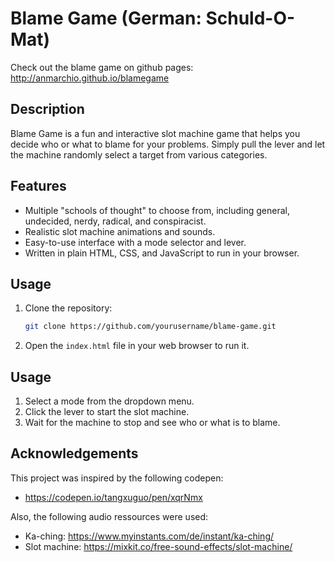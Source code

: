 # Blame Game (German: Schuld-O-Mat)

Check out the blame game on github pages: http://anmarchio.github.io/blamegame

## Description
Blame Game is a fun and interactive slot machine game that helps you decide who or what to blame for your problems. 
Simply pull the lever and let the machine randomly select a target from various categories.

## Features
- Multiple "schools of thought" to choose from, including general, undecided, nerdy, radical, and conspiracist.
- Realistic slot machine animations and sounds.
- Easy-to-use interface with a mode selector and lever.
- Written in plain HTML, CSS, and JavaScript to run in your browser.

## Usage
1. Clone the repository:
    ```sh
    git clone https://github.com/yourusername/blame-game.git
    ```
2. Open the `index.html` file in your web browser to run it.

## Usage
1. Select a mode from the dropdown menu.
2. Click the lever to start the slot machine.
3. Wait for the machine to stop and see who or what is to blame.

## Acknowledgements
This project was inspired by the following codepen: 
* https://codepen.io/tangxuguo/pen/xqrNmx

Also, the following audio ressources were used:

* Ka-ching: https://www.myinstants.com/de/instant/ka-ching/
* Slot machine: https://mixkit.co/free-sound-effects/slot-machine/
